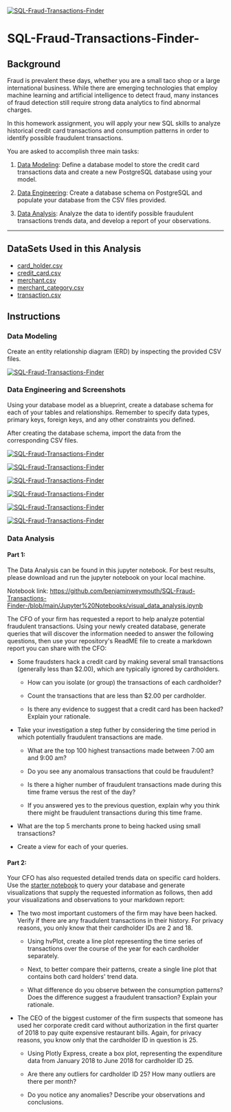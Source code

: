 
[![SQL-Fraud-Transactions-Finder](https://github.com/benjaminweymouth/SQL-Fraud-Transactions-Finder-/blob/main/Screenshots/credit_card_fraudster.jpg)](https://github.com/benjaminweymouth/SQL-Fraud-Transactions-Finder-)



# SQL-Fraud-Transactions-Finder-

## Background

Fraud is prevalent these days, whether you are a small taco shop or a large international business. While there are emerging technologies that employ machine learning and artificial intelligence to detect fraud, many instances of fraud detection still require strong data analytics to find abnormal charges.

In this homework assignment, you will apply your new SQL skills to analyze historical credit card transactions and consumption patterns in order to identify possible fraudulent transactions.

You are asked to accomplish three main tasks:

1. [Data Modeling](#Data-Modeling):
Define a database model to store the credit card transactions data and create a new PostgreSQL database using your model.

2. [Data Engineering](#Data-Engineering): Create a database schema on PostgreSQL and populate your  database from the CSV files provided.

3. [Data Analysis](#Data-Analysis): Analyze the data to identify possible fraudulent transactions trends data, and develop a report of your observations.

---

## DataSets Used in this Analysis

* [card_holder.csv](Datasets/card_holder.csv)
* [credit_card.csv](Datasets/credit_card.csv)
* [merchant.csv](Datasets/merchant.csv)
* [merchant_category.csv](Datasets/merchant_category.csv)
* [transaction.csv](Datasets/transaction.csv)

## Instructions

### Data Modeling

Create an entity relationship diagram (ERD) by inspecting the provided CSV files.

[![SQL-Fraud-Transactions-Finder](https://github.com/benjaminweymouth/SQL-Fraud-Transactions-Finder-/blob/main/Screenshots/ERD.png)](https://github.com/benjaminweymouth/SQL-Fraud-Transactions-Finder-)



### Data Engineering and Screenshots

Using your database model as a blueprint, create a database schema for each of your tables and relationships. Remember to specify data types, primary keys, foreign keys, and any other constraints you defined.

After creating the database schema, import the data from the corresponding CSV files.

[![SQL-Fraud-Transactions-Finder](https://github.com/benjaminweymouth/SQL-Fraud-Transactions-Finder-/blob/main/Screenshots/ScreenShot1.PNG)](https://github.com/benjaminweymouth/SQL-Fraud-Transactions-Finder-)

[![SQL-Fraud-Transactions-Finder](https://github.com/benjaminweymouth/SQL-Fraud-Transactions-Finder-/blob/main/Screenshots/ScreenShot2.PNG)](https://github.com/benjaminweymouth/SQL-Fraud-Transactions-Finder-)

[![SQL-Fraud-Transactions-Finder](https://github.com/benjaminweymouth/SQL-Fraud-Transactions-Finder-/blob/main/Screenshots/ScreenShot3.PNG)](https://github.com/benjaminweymouth/SQL-Fraud-Transactions-Finder-)

[![SQL-Fraud-Transactions-Finder](https://github.com/benjaminweymouth/SQL-Fraud-Transactions-Finder-/blob/main/Screenshots/ScreenShot4.PNG)](https://github.com/benjaminweymouth/SQL-Fraud-Transactions-Finder-)

[![SQL-Fraud-Transactions-Finder](https://github.com/benjaminweymouth/SQL-Fraud-Transactions-Finder-/blob/main/Screenshots/ScreenShot5.PNG)](https://github.com/benjaminweymouth/SQL-Fraud-Transactions-Finder-) 

[![SQL-Fraud-Transactions-Finder](https://github.com/benjaminweymouth/SQL-Fraud-Transactions-Finder-/blob/main/Screenshots/ScreenShot6.PNG)](https://github.com/benjaminweymouth/SQL-Fraud-Transactions-Finder-) 



### Data Analysis
#### Part 1:

The Data Analysis can be found in this jupyter notebook. For best results, please download and run the jupyter notebook on your local machine. 

Notebook link: https://github.com/benjaminweymouth/SQL-Fraud-Transactions-Finder-/blob/main/Jupyter%20Notebooks/visual_data_analysis.ipynb



The CFO of your firm has requested a report to help analyze potential fraudulent transactions. Using your newly created database, generate queries that will discover the information needed to answer the following questions, then use your repository's ReadME file to create a markdown report you can share with the CFO:

* Some fraudsters hack a credit card by making several small transactions (generally less than $2.00), which are typically ignored by cardholders. 

  * How can you isolate (or group) the transactions of each cardholder?

  * Count the transactions that are less than $2.00 per cardholder. 
  
  * Is there any evidence to suggest that a credit card has been hacked? Explain your rationale.

* Take your investigation a step futher by considering the time period in which potentially fraudulent transactions are made. 

  * What are the top 100 highest transactions made between 7:00 am and 9:00 am?

  * Do you see any anomalous transactions that could be fraudulent?

  * Is there a higher number of fraudulent transactions made during this time frame versus the rest of the day?

  * If you answered yes to the previous question, explain why you think there might be fraudulent transactions during this time frame.

* What are the top 5 merchants prone to being hacked using small transactions?

* Create a view for each of your queries.

#### Part 2:

Your CFO has also requested detailed trends data on specific card holders. Use the [starter notebook](Starter_Files/challenge.ipynb) to query your database and generate visualizations that supply the requested information as follows, then add your visualizations and observations to your markdown report:      

* The two most important customers of the firm may have been hacked. Verify if there are any fraudulent transactions in their history. For privacy reasons, you only know that their cardholder IDs are 2 and 18.

  * Using hvPlot, create a line plot representing the time series of transactions over the course of the year for each cardholder separately. 
  
  * Next, to better compare their patterns, create a single line plot that contains both card holders' trend data.  

  * What difference do you observe between the consumption patterns? Does the difference suggest a fraudulent transaction? Explain your rationale.

* The CEO of the biggest customer of the firm suspects that someone has used her corporate credit card without authorization in the first quarter of 2018 to pay quite expensive restaurant bills. Again, for privacy reasons, you know only that the cardholder ID in question is 25.

  * Using Plotly Express, create a box plot, representing the expenditure data from January 2018 to June 2018 for cardholder ID 25.
  
  * Are there any outliers for cardholder ID 25? How many outliers are there per month?

  * Do you notice any anomalies? Describe your observations and conclusions.

